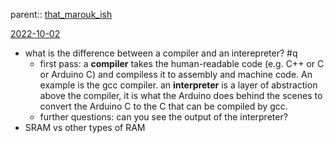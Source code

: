 parent:: [that_marouk_ish](that_marouk_ish.md)

[2022-10-02](2022-10-02)
- what is the difference between a compiler and an interepreter? #q
	- first pass: a **compiler** takes the human-readable code (e.g. C++ or C or Arduino C) and compiless it to assembly and machine code. An example is the gcc compiler. an **interpreter** is a layer of abstraction above the compiler, it is what the Arduino does behind the scenes to convert the Arduino C to the C that can be compiled by gcc. 
	- further questions: can you see the output of the interpreter? 
- SRAM vs other types of RAM 